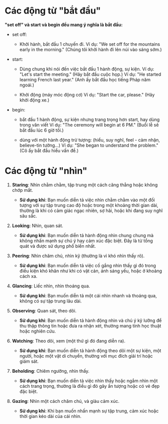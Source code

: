 # Các động từ "bắt đầu"
**"set off" và start và begin đều mang ý nghĩa là bắt đầu:**
- set off:
    + Khởi hành, bắt đầu 1 chuyến đi.
    Ví dụ: "We set off for the mountains early in the morning." (Chúng tôi khởi hành đi lên núi vào sáng sớm.)

- start:
    + Dùng chung khi nói đến việc bắt đầu 1 hành động, sự kiện.
    Ví dụ: "Let's start the meeting." (Hãy bắt đầu cuộc họp.)
    Ví dụ: "He started learning French last year." (Anh ấy bắt đầu học tiếng Pháp năm ngoái.)

    + Khởi động (máy móc động cơ)
    Ví dụ: "Start the car, please." (Hãy khởi động xe.)

- begin:
    + bắt đầu 1 hành động, sự kiện nhưng trang trọng hơn start, hay dùng trong văn viết
    Ví dụ: "The ceremony will begin at 6 PM." (Buổi lễ sẽ bắt đầu lúc 6 giờ tối.)

    + dùng với một hành động trừ tượng: (hiểu, suy nghĩ, feel - cảm nhận, believe-tin tưởng...)
    Ví dụ: "She began to understand the problem." (Cô ấy bắt đầu hiểu vấn đề.)

# Các động từ "nhìn"
1. **Staring**: Nhìn chằm chằm, tập trung một cách căng thẳng hoặc không chớp mắt.
   - **Sử dụng khi**: Bạn muốn diễn tả việc nhìn chằm chằm vào một đối tượng với sự tập trung cao độ hoặc trong một khoảng thời gian dài, thường là khi có cảm giác ngạc nhiên, sợ hãi, hoặc khi đang suy nghĩ sâu sắc.

2. **Looking**: Nhìn, quan sát.
   - **Sử dụng khi**: Bạn muốn diễn tả hành động nhìn chung chung mà không nhấn mạnh sự chú ý hay cảm xúc đặc biệt. Đây là từ tổng quát và được sử dụng phổ biến nhất.

3. **Peering**: Nhìn chăm chú, nhìn kỹ (thường là vì khó nhìn thấy rõ).
   - **Sử dụng khi**: Bạn muốn diễn tả việc cố gắng nhìn thấy gì đó trong điều kiện khó khăn như khi có vật cản, ánh sáng yếu, hoặc ở khoảng cách xa.

4. **Glancing**: Liếc nhìn, nhìn thoáng qua.
   - **Sử dụng khi**: Bạn muốn diễn tả một cái nhìn nhanh và thoáng qua, không có sự tập trung lâu dài.

5. **Observing**: Quan sát, theo dõi.
   - **Sử dụng khi**: Bạn muốn diễn tả hành động nhìn và chú ý kỹ lưỡng để thu thập thông tin hoặc đưa ra nhận xét, thường mang tính học thuật hoặc nghiên cứu.

6. **Watching**: Theo dõi, xem (một thứ gì đó đang diễn ra).
   - **Sử dụng khi**: Bạn muốn diễn tả hành động theo dõi một sự kiện, một người, hoặc một vật di chuyển, thường với mục đích giải trí hoặc giám sát.

7. **Beholding**: Chiêm ngưỡng, nhìn thấy.
   - **Sử dụng khi**: Bạn muốn diễn tả việc nhìn thấy hoặc ngắm nhìn một cách trang trọng, thường là điều gì đó gây ấn tượng hoặc có vẻ đẹp đặc biệt.

8. **Gazing**: Nhìn một cách chăm chú, và giàu cảm xúc.
   - **Sử dụng khi**: Khi bạn muốn nhấn mạnh sự tập trung, cảm xúc hoặc thời gian kéo dài của cái nhìn.
